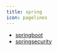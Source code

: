 ```yaml
---
title: spring
icon: pagelines
---
```


- [springboot](./springboot/README.md)
- [springsecurity](./springsecurity/README.md)